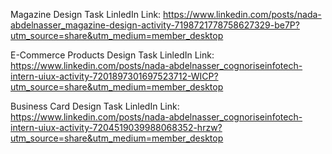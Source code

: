 Magazine Design Task LinledIn Link: https://www.linkedin.com/posts/nada-abdelnasser_magazine-design-activity-7198721778758627329-be7P?utm_source=share&utm_medium=member_desktop

E-Commerce Products Design Task LinledIn Link: https://www.linkedin.com/posts/nada-abdelnasser_cognoriseinfotech-intern-uiux-activity-7201897301697523712-WICP?utm_source=share&utm_medium=member_desktop

 Business Card Design Task LinledIn Link: https://www.linkedin.com/posts/nada-abdelnasser_cognoriseinfotech-intern-uiux-activity-7204519039988068352-hrzw?utm_source=share&utm_medium=member_desktop
